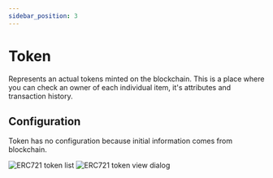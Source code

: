```yaml
---
sidebar_position: 3
---
```


# Token

Represents an actual tokens minted on the blockchain. This is a place where you can check an owner of each individual
item, it's attributes and transaction history.

## Configuration

Token has no configuration because initial information comes from blockchain.

![ERC721 token list](/img/hierarchy/erc721/erc721_token_list.png)
![ERC721 token view dialog](/img/hierarchy/erc721/erc721_token_view_dialog.png)
